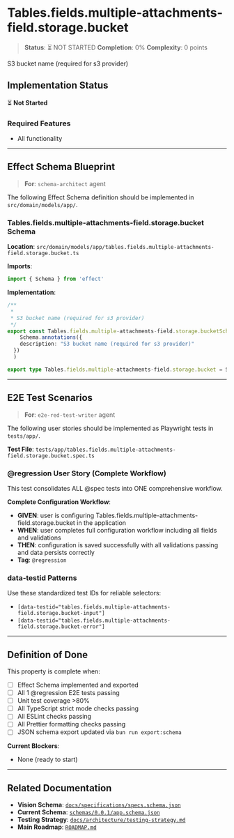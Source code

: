 # Tables.fields.multiple-attachments-field.storage.bucket

> **Status**: ⏳ NOT STARTED
> **Completion**: 0%
> **Complexity**: 0 points

S3 bucket name (required for s3 provider)

## Implementation Status

⏳ **Not Started**

### Required Features

- All functionality

---

## Effect Schema Blueprint

> **For**: `schema-architect` agent

The following Effect Schema definition should be implemented in `src/domain/models/app/`.

### Tables.fields.multiple-attachments-field.storage.bucket Schema

**Location**: `src/domain/models/app/tables.fields.multiple-attachments-field.storage.bucket.ts`

**Imports**:

```typescript
import { Schema } from 'effect'
```

**Implementation**:

```typescript
/**
 *
 * S3 bucket name (required for s3 provider)
 */
export const Tables.fields.multiple-attachments-field.storage.bucketSchema = Schema.String.pipe(
    Schema.annotations({
    description: "S3 bucket name (required for s3 provider)"
  })
  )

export type Tables.fields.multiple-attachments-field.storage.bucket = Schema.Schema.Type<typeof Tables.fields.multiple-attachments-field.storage.bucketSchema>
```

---

## E2E Test Scenarios

> **For**: `e2e-red-test-writer` agent

The following user stories should be implemented as Playwright tests in `tests/app/`.

**Test File**: `tests/app/tables.fields.multiple-attachments-field.storage.bucket.spec.ts`

### @regression User Story (Complete Workflow)

This test consolidates ALL @spec tests into ONE comprehensive workflow.

**Complete Configuration Workflow**:

- **GIVEN**: user is configuring Tables.fields.multiple-attachments-field.storage.bucket in the application
- **WHEN**: user completes full configuration workflow including all fields and validations
- **THEN**: configuration is saved successfully with all validations passing and data persists correctly
- **Tag**: `@regression`

### data-testid Patterns

Use these standardized test IDs for reliable selectors:

- `[data-testid="tables.fields.multiple-attachments-field.storage.bucket-input"]`
- `[data-testid="tables.fields.multiple-attachments-field.storage.bucket-error"]`

---

## Definition of Done

This property is complete when:

- [ ] Effect Schema implemented and exported
- [ ] All 1 @regression E2E tests passing
- [ ] Unit test coverage >80%
- [ ] All TypeScript strict mode checks passing
- [ ] All ESLint checks passing
- [ ] All Prettier formatting checks passing
- [ ] JSON schema export updated via `bun run export:schema`

**Current Blockers**:

- None (ready to start)

---

## Related Documentation

- **Vision Schema**: [`docs/specifications/specs.schema.json`](../specs.schema.json)
- **Current Schema**: [`schemas/0.0.1/app.schema.json`](../../schemas/0.0.1/app.schema.json)
- **Testing Strategy**: [`docs/architecture/testing-strategy.md`](../../architecture/testing-strategy.md)
- **Main Roadmap**: [`ROADMAP.md`](../../../ROADMAP.md)
